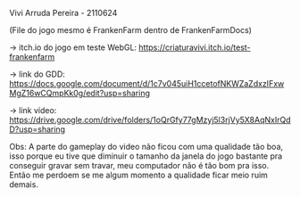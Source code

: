 Vivi Arruda Pereira - 2110624

(File do jogo mesmo é FrankenFarm dentro de FrankenFarmDocs)

-> itch.io do jogo em teste WebGL: https://criaturavivi.itch.io/test-frankenfarm

-> link do GDD: https://docs.google.com/document/d/1c7v045uiH1ccetofNKWZaZdxzIFxwMgZ16wCQmpKk0g/edit?usp=sharing

-> link vídeo: https://drive.google.com/drive/folders/1oQrGfy77gMzyj5l3rjVy5X8AqNxIrQdD?usp=sharing

Obs: A parte do gameplay do video não ficou com uma qualidade tão boa, isso porque eu tive que diminuir o tamanho da janela do jogo bastante pra conseguir gravar sem travar, meu computador não é tão bom pra isso. Então me perdoem se me algum momento a qualidade ficar meio ruim demais.

